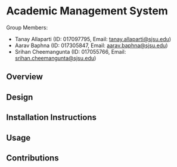# Academic Management System

Group Members: 
- Tanay Allaparti (ID: 017097795, Email: tanay.allaparti@sjsu.edu)
- Aarav Baphna (ID: 017305847, Email: aarav.baphna@sjsu.edu)
- Srihan Cheemangunta (ID: 017055766, Email: srihan.cheemangunta@sjsu.edu)

## Overview 

## Design

## Installation Instructions

## Usage

## Contributions


